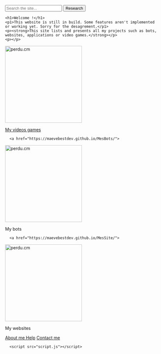 <html lang="en">
    <head> 
        <title>Maeve's site UwU/Home</title>
        <link rel="stylesheet" type="text/css" href="style.css">
        <meta name="google-site-verification" content="kLK5fynJLaBXuMMI0qK5ex5cUOE6Eu-CKT7gdPe3nns" />
    <link rel="icon" type="image/png" sizes="16x16" href="https://media.discordapp.net/attachments/884718653348667412/889477592544071710/braquette.png?width=427&height=427">
    </head>
  <body>
          <form role="search">
  <div>
    <input type="search" id="maRecherche" name="q"
     placeholder="Search the site..."
     aria-label="Rechercher parmi le contenu du site">
    <button>Research</button>
  </div>
</form>
      
    <h1>Welcome !</h1>
    <p1>This website is still in build. Some features aren't implemented or working yet. Sorry for the desagrement.</p1>
    <p><strong>This site lists and presents all my projects such as bots, websites, applications or video games.</strong></p>
    <p></p>
 
<p></p>

<a href="https://maevebestdev.github.io/MesJeux/">
<img class="displayed" src="https://media.discordapp.net/attachments/884718653348667412/890266341175595018/jeuxImageSite.jpg?width=783&height=427" alt="perdu.cm" id="imgg" title="My videos games" style="width: 250px;" /> 
    <p>My videos games</p>
</a>

      <a href="https://maevebestdev.github.io/MesBots/">
<img class="displayed" src="https://media.discordapp.net/attachments/884718653348667412/890266318383747153/botpoursiteimage.png" alt="perdu.cm" id="imgg" title="My bots" style="width: 250px;" /> 
          <p>My bots</p>
          
      <a href="https://maevebestdev.github.io/MesSite/">
<img class="displayed" src="https://media.discordapp.net/attachments/884718653348667412/890266366744088586/siteImageSite.png?width=759&height=427" alt="perdu.cm" id="imgg" title="My websites" style="width: 250px;" /> 
          <p>My websites</p>
</a>
      <p></p>
    <a href="https://maevebestdev.github.io/About_Us/">About me       </a>
          <a>      </a>
    <a href="https://maevebestdev.github.io/Help/">Help</a>
          <a>      </a>
    <a href="https://maevebestdev.github.io/Contact_Us/">Contact me</a>
      <p></p>
          
    
      <script src="script.js"></script>
<script src="script.js"></script>
<p></p>
</a>
</body>
</html>
